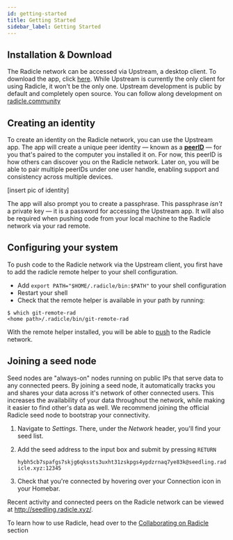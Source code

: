 ```yaml
---
id: getting-started
title: Getting Started
sidebar_label: Getting Started
---
```


## Installation & Download

The Radicle network can be accessed via Upstream, a desktop client. To download the app, click [here](https://buildkite.com/monadic/radicle-upstream/builds/6098). While Upstream is currently the only client for using Radicle, it won't be the only one. Upstream development is public by default and completely open source. You can follow along development on [radicle.community](https://radicle.community)

## Creating an identity

To create an identity on the Radicle network, you can use the Upstream app. The app will create a unique peer identity — known as a [**peerID**](understanding-radicle/glossary.md/#peerid) — for you that's paired to the computer you installed it on. For now, this peerID is how others can discover you on the Radicle network. Later on, you will be able to pair multiple peerIDs under one user handle, enabling support and consistency across multiple devices.

[insert pic of identity]

The app will also prompt you to create a passphrase. This passphrase *isn't* a private key — it is a password for accessing the Upstream app. It will also be required when pushing code from your local machine to the Radicle network via your rad remote.

## Configuring your system

To push code to the Radicle network via the Upstream client, you first have to add the radicle remote helper to your shell configuration.

- Add ` export PATH="$HOME/.radicle/bin:$PATH" ` to your shell configuration
- Restart your shell
- Check that the remote helper is available in your path by running:

```
$ which git-remote-rad
<home path>/.radicle/bin/git-remote-rad
```

With the remote helper installed, you will be able to [push](collaborating-on-radicle/pushing-and-pulling-changes.md#pushing-changes-to-a-project) to the Radicle network.

## Joining a seed node

Seed nodes are "always-on" nodes running on public IPs that serve data to any connected peers. By joining a seed node, it automatically tracks you and shares your data across it's network of other connected users. This increases the availability of your data throughout the network, while making it easier to find other's data as well. We recommend joining the official Radicle seed node to bootstrap your connectivity.

1. Navigate to *Settings*. There, under the *Network* header, you'll find your seed list.
2. Add the seed address to the input box and submit by pressing `RETURN`

    `hybh5cb7spafgs7skjg6qkssts3uxht31zskpgs4ypdzrnaq7ye83k@seedling.radicle.xyz:12345`

3. Check that you're connected by hovering over your Connection icon in your Homebar.

Recent activity and connected peers on the Radicle network can be viewed at http://seedling.radicle.xyz/.


To learn how to use Radicle, head over to the [Collaborating on Radicle](collaborating-on-radicle/creating-and-sharing-projects.md) section


